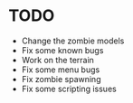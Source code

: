 # TODO

- Change the zombie models
- Fix some known bugs
- Work on the terrain
- Fix some menu bugs
- Fix zombie spawning
- Fix some scripting issues